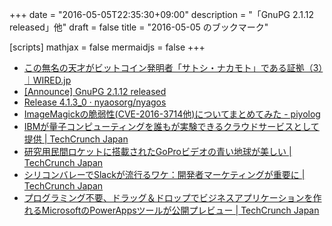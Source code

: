 +++
date = "2016-05-05T22:35:30+09:00"
description = "「GnuPG 2.1.12 released」他"
draft = false
title = "2016-05-05 のブックマーク"

[scripts]
  mathjax = false
  mermaidjs = false
+++

- [この無名の天才がビットコイン発明者「サトシ・ナカモト」である証拠（3）｜WIRED.jp](http://wired.jp/2016/05/05/bitcoins-creator-satoshi-nakamoto-is-3/)
- [[Announce] GnuPG 2.1.12 released](https://lists.gnupg.org/pipermail/gnupg-announce/2016q2/000387.html)
- [Release 4.1.3_0 · nyaosorg/nyagos](https://github.com/nyaosorg/nyagos/releases/tag/4.1.3_0)
- [ImageMagickの脆弱性(CVE-2016-3714他)についてまとめてみた - piyolog](http://d.hatena.ne.jp/Kango/20160504/1462352882)
- [IBMが量子コンピューティングを誰もが実験できるクラウドサービスとして提供 | TechCrunch Japan](https://jp.techcrunch.com/2016/05/04/20160503ibm-brings-experimental-quantum-computing-to-the-cloud/)
- [研究用民間ロケットに搭載されたGoProビデオの青い地球が美しい | TechCrunch Japan](https://jp.techcrunch.com/2016/05/05/20160504gopro-hitched-a-ride-on-a-rocket-and-the-video-is-incredible/)
- [シリコンバレーでSlackが流行るワケ：開発者マーケティングが重要に | TechCrunch Japan](https://jp.techcrunch.com/2016/05/05/selling-to-devs/)
- [プログラミング不要、ドラッグ＆ドロップでビジネスアプリケーションを作れるMicrosoftのPowerAppsツールが公開プレビュー | TechCrunch Japan](https://jp.techcrunch.com/2016/05/03/20160429microsoft-powerapps-is-now-in-public-preview/)
